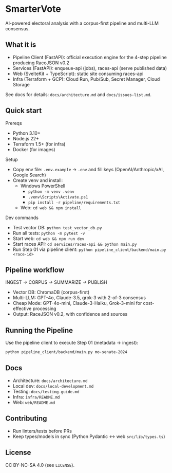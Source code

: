 # SmarterVote

AI-powered electoral analysis with a corpus-first pipeline and multi-LLM consensus.

## What it is
- Pipeline Client (FastAPI): official execution engine for the 4-step pipeline producing RaceJSON v0.2
- Services (FastAPI): enqueue-api (jobs), races-api (serve published data)
- Web (SvelteKit + TypeScript): static site consuming races-api
- Infra (Terraform + GCP): Cloud Run, Pub/Sub, Secret Manager, Cloud Storage

See docs for details: `docs/architecture.md` and `docs/issues-list.md`.

## Quick start

Prereqs
- Python 3.10+
- Node.js 22+
- Terraform 1.5+ (for infra)
- Docker (for images)

Setup
- Copy env file: `.env.example` → `.env` and fill keys (OpenAI/Anthropic/xAI, Google Search)
- Create venv and install:
  - Windows PowerShell
    - `python -m venv .venv`
    - `.venv\Scripts\Activate.ps1`
    - `pip install -r pipeline/requirements.txt`
  - Web: `cd web && npm install`

Dev commands
- Test vector DB: `python test_vector_db.py`
- Run all tests: `python -m pytest -v`
- Start web: `cd web && npm run dev`
- Start races API: `cd services/races-api && python main.py`
- Run Step 01 via pipeline client: `python pipeline_client/backend/main.py <race-id>`

## Pipeline workflow
INGEST → CORPUS → SUMMARIZE → PUBLISH

- Vector DB: ChromaDB (corpus-first)
- Multi-LLM: GPT-4o, Claude-3.5, grok-3 with 2-of-3 consensus
- Cheap Mode: GPT-4o-mini, Claude-3-Haiku, Grok-3-mini for cost-effective processing
- Output: RaceJSON v0.2, with confidence and sources

## Running the Pipeline

Use the pipeline client to execute Step 01 (metadata → ingest):

```bash
python pipeline_client/backend/main.py mo-senate-2024
```

## Docs
- Architecture: `docs/architecture.md`
- Local dev: `docs/local-development.md`
- Testing: `docs/testing-guide.md`
- Infra: `infra/README.md`
- Web: `web/README.md`

## Contributing
- Run linters/tests before PRs
- Keep types/models in sync (Python Pydantic ↔ web `src/lib/types.ts`)

## License
CC BY-NC-SA 4.0 (see `LICENSE`).
